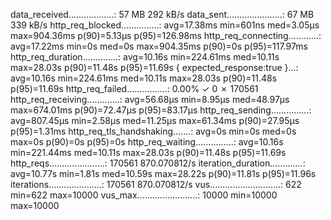 data_received..................: 57 MB 292 kB/s
data_sent......................: 67 MB 339 kB/s
http_req_blocked...............: avg=17.38ms min=601ns med=3.05µs max=904.36ms p(90)=5.13µs p(95)=126.98ms
http_req_connecting............: avg=17.22ms min=0s med=0s max=904.35ms p(90)=0s p(95)=117.97ms
http_req_duration..............: avg=10.16s min=224.61ms med=10.11s max=28.03s p(90)=11.48s p(95)=11.69s
{ expected_response:true }...: avg=10.16s min=224.61ms med=10.11s max=28.03s p(90)=11.48s p(95)=11.69s
http_req_failed................: 0.00% ✓ 0 ✗ 170561
http_req_receiving.............: avg=56.68µs min=8.95µs med=48.97µs max=674.01ms p(90)=72.47µs p(95)=83.17µs
http_req_sending...............: avg=807.45µs min=2.58µs med=11.25µs max=61.34ms p(90)=27.95µs p(95)=1.31ms
http_req_tls_handshaking.......: avg=0s min=0s med=0s max=0s p(90)=0s p(95)=0s
http_req_waiting...............: avg=10.16s min=221.44ms med=10.11s max=28.03s p(90)=11.48s p(95)=11.69s
http_reqs......................: 170561 870.070812/s
iteration_duration.............: avg=10.77s min=1.81s med=10.59s max=28.22s p(90)=11.81s p(95)=11.96s
iterations.....................: 170561 870.070812/s
vus............................: 622 min=622 max=10000
vus_max........................: 10000 min=10000 max=10000
